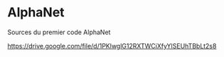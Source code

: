# AlphaNet
Sources du premier code AlphaNet

https://drive.google.com/file/d/1PKlwglG12RXTWCiXfyYlSEUhTBbLt2s8
